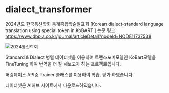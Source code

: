 # dialect_transformer
2024년도 한국통신학회 동계종합학술발표회
[Korean dialect-standard language translation using special token in KoBART ] 
논문 링크 : https://www.dbpia.co.kr/journal/articleDetail?nodeId=NODE11737538


![2024통신학회](https://github.com/user-attachments/assets/7f76ca2b-c981-4e1a-b3f7-99eebdaef72b)


Standard & Dialect 병렬 데이터셋을 이용하여 트랜스포머모델인 KoBart모델을 FineTuning 하여 번역을 더 잘 해보고자 하는 프로젝트입니다.

허깅페이스 API중 Trainer 클래스를 이용하여 학습, 평가 하였습니다.

데이터셋은 AI허브 사이트에서 다운로드하였습니다.

